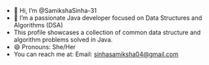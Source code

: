 - 👋 Hi, I’m @SamikshaSinha-31
- 👀 I’m a passionate Java developer focused on Data Structures and Algorithms (DSA)
- This profile showcases a collection of common data structure and algorithm problems solved in Java.
- 😄 Pronouns: She/Her
- You can reach me at:
Email: sinhasamiksha04@gmail.com



<!---
SamikshaSinha-31/SamikshaSinha-31 is a ✨ special ✨ repository because its `README.md` (this file) appears on your GitHub profile.
You can click the Preview link to take a look at your changes.
--->
